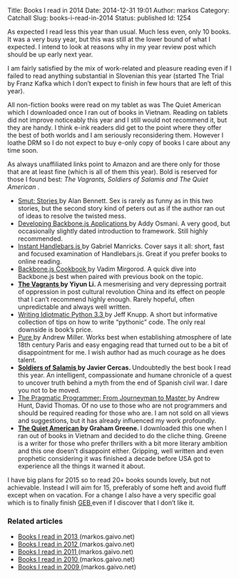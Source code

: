 Title: Books I read in 2014
Date: 2014-12-31 19:01
Author: markos
Category: Catchall
Slug: books-i-read-in-2014
Status: published
Id: 1254

<html>
 <body>
  <div>
   <p>
    As expected I read less this year than usual. Much less even, only 10 books. It was a very busy year, but this was still at the lower bound of what I expected. I intend to look at reasons why in my year review post which should be up early next year.
   </p>
   <p>
    I am fairly satisfied by the mix of work-related and pleasure reading even if I failed to read anything substantial in Slovenian this year (started The Trial by Franz Kafka which I don’t expect to finish in few hours that are left of this year).
   </p>
   <p>
    All non-fiction books were read on my tablet as was The Quiet American which I downloaded once I ran out of books in Vietnam. Reading on tablets did not improve noticeably this year and I still would not recommend it, but they are handy. I think e-ink readers did get to the point where they offer the best of both worlds and I am seriously reconsidering them. However I loathe DRM so I do not expect to buy e-only copy of books I care about any time soon.
   </p>
   <p>
    As always unaffiliated links point to Amazon and are there only for those that are at least fine (which is all of them this year). Bold is reserved for those I found best:
    <em>
     The Vagrants, Soldiers of Salamis and The Quiet American
    </em>
    .
   </p>
   <ul>
    <li>
     <a href="http://www.amazon.com/Smut-Stories-Alan-Bennett/dp/1250003164">
      Smut: Stories
     </a>
     by Alan Bennett. Sex is rarely as funny as in this two stories, but the second story kind of peters out as if the author ran out of ideas to resolve the twisted mess.
    </li>
    <li>
     <a href="http://www.amazon.com/Developing-Backbone-js-Applications-Addy-Osmani/dp/1449328253/">
      Developing Backbone.js Applications
     </a>
     by Addy Osmani. A very good, but occasionally slightly dated introduction to framework. Still highly recommended.
    </li>
    <li>
     <a href="http://www.amazon.com/Instant-Handlebars-js-Gabriel-Manricks/dp/1783282657/">
      Instant Handlebars.js
     </a>
     by Gabriel Manricks. Cover says it all: short, fast and focused examination of Handlebars.js. Great if you prefer books to online reading.
    </li>
    <li>
     <a href="http://www.amazon.com/Backbone-js-Cookbook-Vadim-Mirgorod/dp/1782162720/">
      Backbone.js Cookbook
     </a>
     by Vadim Mirgorod. A quick dive into Backbone.js best when paired with previous book on the topic.
    </li>
    <li>
     <strong>
      <a href="http://www.amazon.com/The-Vagrants-Novel-Yiyun-Li/dp/0812973348">
       The Vagrants
      </a>
      by Yiyun Li.
     </strong>
     A mesmerising and very depressing portrait of oppression in post cultural revolution China and its effect on people that I can’t recommend highly enough. Rarely hopeful, often unpredictable and always well written.
    </li>
    <li>
     <a href="http://www.amazon.com/Writing-Idiomatic-Python-Jeff-Knupp/dp/1482374811/">
      Writing Idiotmatic Python 3.3
     </a>
     by Jeff Knupp. A short but informative collection of tips on how to write “pythonic” code. The only real downside is book’s price.
    </li>
    <li>
     <a href="http://www.amazon.com/Pure-Andrew-Miller-ebook/dp/B0052RMN1U/">
      Pure
     </a>
     by Andrew Miller. Works best when establishing atmosphere of late 18th century Paris and easy engaging read that turned out to be a bit of disappointment for me. I wish author had as much courage as he does talent.
    </li>
    <li>
     <strong>
      <a href="http://www.amazon.com/Soldiers-Salamis-Javier-Cercas/dp/B00EBGKWB6">
       Soldiers of Salamis
      </a>
      by Javier Cercas.
     </strong>
     Undoubtedly the best book I read this year. An intelligent, compassionate and humane chronicle of a quest to uncover truth behind a myth from the end of Spanish civil war. I dare you not to be moved.
    </li>
    <li>
     <a href="http://www.amazon.com/Pragmatic-Programmer-Journeyman-Master/dp/020161622X/">
      The Pragmatic Programmer: From Journeyman to Master
     </a>
     by Andrew Hunt, David Thomas. Of no use to those who are not programmers and should be required reading for those who are. I am not sold on all views and suggestions, but it has already influenced my work profoundly.
    </li>
    <li>
     <strong>
      <a href="http://www.amazon.com/American-Penguin-Classics-Deluxe-Edition/dp/0143039024">
       The Quiet American
      </a>
      by Graham Greene.
     </strong>
     I downloaded this one when I ran out of books in Vietnam and decided to do the cliche thing. Greene is a writer for those who prefer thrillers with a bit more literary ambition and this one doesn’t disappoint either. Gripping, well written and even prophetic considering it was finished a decade before USA got to experience all the things it warned it about.
    </li>
   </ul>
   <p>
    I have big plans for 2015 so to read 20+ books sounds lovely, but not achievable. Instead I will aim for 15, preferably of some heft and avoid fluff except when on vacation. For a change I also have a very specific goal which is to finally finish
    <a href="http://www.amazon.com/G%C3%B6del-Escher-Bach-Eternal-Golden/dp/0465026567">
     GEB
    </a>
    even if I discover that I don’t like it.
   </p>
   <h3>
    Related articles
   </h3>
   <ul>
    <li>
     <a href="the-books-i-read-in-2013.html">
      Books I read in 2013
     </a>
     (markos.gaivo.net)
    </li>
    <li>
     <a href="books-i-read-in-2012.html">
      Books I read in 2012
     </a>
     (markos.gaivo.net)
    </li>
    <li>
     <a href="books-i-read-in-2011.html">
      Books I read in 2011
     </a>
     (markos.gaivo.net)
    </li>
    <li>
     <a href="books-i-read-in-2010.html">
      Books I read in 2010
     </a>
     (markos.gaivo.net)
    </li>
    <li>
     <a href="books-i-read-in-2009.html">
      Books I read in 2009
     </a>
     (markos.gaivo.net)
    </li>
   </ul>
  </div>
 </body>
</html>